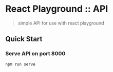 React Playground :: API
===

> simple API for use with react playground

Quick Start
---

### Serve API on port 8000

```
npm run serve
```
